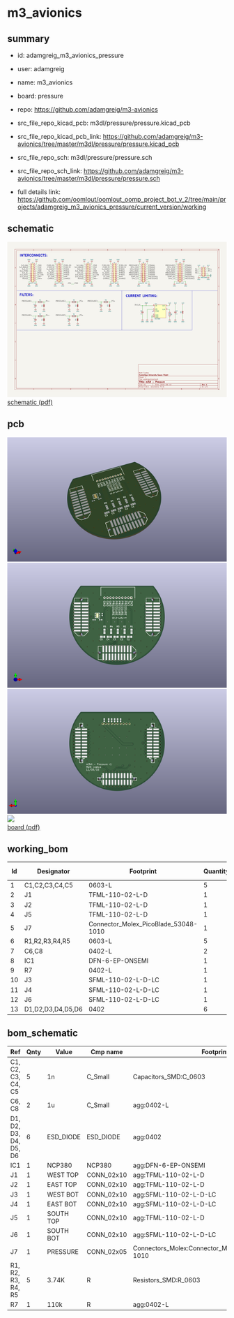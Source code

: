 # m3_avionics
 
## summary 
* id: adamgreig_m3_avionics_pressure
* user: adamgreig
* name: m3_avionics
* board: pressure
* repo: https://github.com/adamgreig/m3-avionics
* src_file_repo_kicad_pcb: m3dl/pressure/pressure.kicad_pcb
* src_file_repo_kicad_pcb_link: https://github.com/adamgreig/m3-avionics/tree/master/m3dl/pressure/pressure.kicad_pcb


* src_file_repo_sch: m3dl/pressure/pressure.sch
* src_file_repo_sch_link: https://github.com/adamgreig/m3-avionics/tree/master/m3dl/pressure/pressure.sch
* full details link: https://github.com/oomlout/oomlout_oomp_project_bot_v_2/tree/main/projects/adamgreig_m3_avionics_pressure/current_version/working  

## schematic  
![](working_schematic_600.png)  
[schematic (pdf)](working_schematic.pdf) 






















## pcb  
![](working_3d_600.png) 
![](working_3d_front_600.png)  
![](working_3d_back_600.png)  
![](working_600.png)  
[board (pdf)](working.pdf)  

## working_bom
| Id | Designator | Footprint | Quantity | Designation | Supplier and ref |  | None | 
| --- | --- | --- | --- | --- | --- | --- | --- | 
| 1 | C1,C2,C3,C4,C5 | 0603-L | 5 | 1n |  |  | [''] | 
| 2 | J1 | TFML-110-02-L-D | 1 | WEST TOP |  |  | [''] | 
| 3 | J2 | TFML-110-02-L-D | 1 | EAST TOP |  |  | [''] | 
| 4 | J5 | TFML-110-02-L-D | 1 | SOUTH TOP |  |  | [''] | 
| 5 | J7 | Connector_Molex_PicoBlade_53048-1010 | 1 | PRESSURE |  |  | [''] | 
| 6 | R1,R2,R3,R4,R5 | 0603-L | 5 | 3.74K |  |  | [''] | 
| 7 | C6,C8 | 0402-L | 2 | 1u |  |  | [''] | 
| 8 | IC1 | DFN-6-EP-ONSEMI | 1 | NCP380 |  |  | [''] | 
| 9 | R7 | 0402-L | 1 | 110k |  |  | [''] | 
| 10 | J3 | SFML-110-02-L-D-LC | 1 | WEST BOT |  |  | [''] | 
| 11 | J4 | SFML-110-02-L-D-LC | 1 | EAST BOT |  |  | [''] | 
| 12 | J6 | SFML-110-02-L-D-LC | 1 | SOUTH BOT |  |  | [''] | 
| 13 | D1,D2,D3,D4,D5,D6 | 0402 | 6 | ESD_DIODE |  |  | [''] | 


## bom_schematic
| Ref | Qnty | Value | Cmp name | Footprint | Description | Vendor | DNP | 
| --- | --- | --- | --- | --- | --- | --- | --- | 
| C1, C2, C3, C4, C5 | 5 | 1n | C_Small | Capacitors_SMD:C_0603 |  |  |  | 
| C6, C8 | 2 | 1u | C_Small | agg:0402-L |  |  |  | 
| D1, D2, D3, D4, D5, D6 | 6 | ESD_DIODE | ESD_DIODE | agg:0402 |  |  |  | 
| IC1 | 1 | NCP380 | NCP380 | agg:DFN-6-EP-ONSEMI |  |  |  | 
| J1 | 1 | WEST TOP | CONN_02x10 | agg:TFML-110-02-L-D |  |  |  | 
| J2 | 1 | EAST TOP | CONN_02x10 | agg:TFML-110-02-L-D |  |  |  | 
| J3 | 1 | WEST BOT | CONN_02x10 | agg:SFML-110-02-L-D-LC |  |  |  | 
| J4 | 1 | EAST BOT | CONN_02x10 | agg:SFML-110-02-L-D-LC |  |  |  | 
| J5 | 1 | SOUTH TOP | CONN_02x10 | agg:TFML-110-02-L-D |  |  |  | 
| J6 | 1 | SOUTH BOT | CONN_02x10 | agg:SFML-110-02-L-D-LC |  |  |  | 
| J7 | 1 | PRESSURE | CONN_02x05 | Connectors_Molex:Connector_Molex_PicoBlade_53048-1010 |  |  |  | 
| R1, R2, R3, R4, R5 | 5 | 3.74K | R | Resistors_SMD:R_0603 |  |  |  | 
| R7 | 1 | 110k | R | agg:0402-L |  |  |  | 



